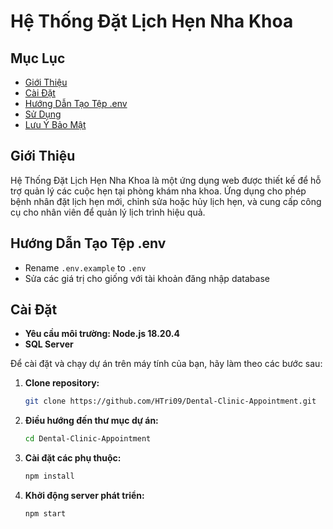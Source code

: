 # Hệ Thống Đặt Lịch Hẹn Nha Khoa

## Mục Lục
- [Giới Thiệu](#giới-thiệu)
- [Cài Đặt](#cài-đặt)
- [Hướng Dẫn Tạo Tệp .env](#hướng-dẫn-tạo-tệp-env)
- [Sử Dụng](#sử-dụng)
- [Lưu Ý Bảo Mật](#lưu-ý-bảo-mật)

## Giới Thiệu
Hệ Thống Đặt Lịch Hẹn Nha Khoa là một ứng dụng web được thiết kế để hỗ trợ quản lý các cuộc hẹn tại phòng khám nha khoa. Ứng dụng cho phép bệnh nhân đặt lịch hẹn mới, chỉnh sửa hoặc hủy lịch hẹn, và cung cấp công cụ cho nhân viên để quản lý lịch trình hiệu quả.

## Hướng Dẫn Tạo Tệp .env

- Rename `.env.example` to `.env`
- Sửa các giá trị cho giống với tài khoản đăng nhập database

## Cài Đặt

- **Yêu cầu môi trường: Node.js 18.20.4**
- **SQL Server**

Để cài đặt và chạy dự án trên máy tính của bạn, hãy làm theo các bước sau:

1. **Clone repository:**
    ```bash
    git clone https://github.com/HTri09/Dental-Clinic-Appointment.git
    ```
2. **Điều hướng đến thư mục dự án:**
    ```bash
    cd Dental-Clinic-Appointment
    ```
3. **Cài đặt các phụ thuộc:**
    ```bash
    npm install
    ```
4. **Khởi động server phát triển:**
    ```bash
    npm start
    ```